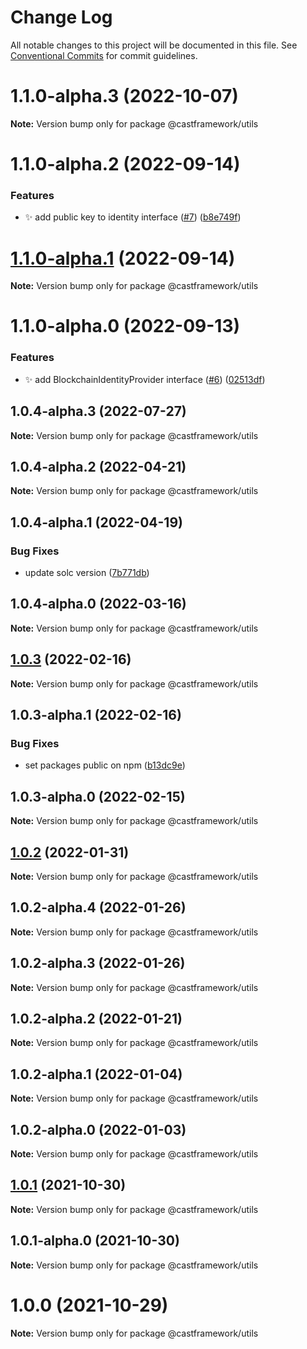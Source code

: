 # Change Log

All notable changes to this project will be documented in this file.
See [Conventional Commits](https://conventionalcommits.org) for commit guidelines.

# 1.1.0-alpha.3 (2022-10-07)

**Note:** Version bump only for package @castframework/utils





# 1.1.0-alpha.2 (2022-09-14)


### Features

* :sparkles: add public key to identity interface ([#7](https://github.com/castframework/gba/issues/7)) ([b8e749f](https://github.com/castframework/gba/commit/b8e749fa9618bb2c500a84764339a84e559159c7))





# [1.1.0-alpha.1](https://github.com/castframework/gba/compare/v1.1.0-alpha.0...v1.1.0-alpha.1) (2022-09-14)

**Note:** Version bump only for package @castframework/utils





# 1.1.0-alpha.0 (2022-09-13)


### Features

* :sparkles: add BlockchainIdentityProvider interface ([#6](https://github.com/castframework/gba/issues/6)) ([02513df](https://github.com/castframework/gba/commit/02513dfd7702c72b3288a8cb0d71cbb0b9671678))





## 1.0.4-alpha.3 (2022-07-27)

**Note:** Version bump only for package @castframework/utils





## 1.0.4-alpha.2 (2022-04-21)

**Note:** Version bump only for package @castframework/utils





## 1.0.4-alpha.1 (2022-04-19)


### Bug Fixes

* update solc version ([7b771db](https://github.com/castframework/gba/commit/7b771db9561b54b6dc40544a5b934d9f092fffa5))





## 1.0.4-alpha.0 (2022-03-16)

**Note:** Version bump only for package @castframework/utils





## [1.0.3](https://github.com/castframework/cast/compare/v1.0.3-alpha.1...v1.0.3) (2022-02-16)

**Note:** Version bump only for package @castframework/utils





## 1.0.3-alpha.1 (2022-02-16)


### Bug Fixes

* set packages public on npm ([b13dc9e](https://github.com/castframework/cast/commit/b13dc9e677de97f6c60b47bef1457e7b9984df02))





## 1.0.3-alpha.0 (2022-02-15)

**Note:** Version bump only for package @castframework/utils





## [1.0.2](https://github.com/castframework/cast/compare/v1.0.2-alpha.4...v1.0.2) (2022-01-31)

**Note:** Version bump only for package @castframework/utils





## 1.0.2-alpha.4 (2022-01-26)

**Note:** Version bump only for package @castframework/utils





## 1.0.2-alpha.3 (2022-01-26)

**Note:** Version bump only for package @castframework/utils





## 1.0.2-alpha.2 (2022-01-21)

**Note:** Version bump only for package @castframework/utils





## 1.0.2-alpha.1 (2022-01-04)

**Note:** Version bump only for package @castframework/utils





## 1.0.2-alpha.0 (2022-01-03)

**Note:** Version bump only for package @castframework/utils





## [1.0.1](https://github.com/castframework/cast/compare/v1.0.1-alpha.0...v1.0.1) (2021-10-30)

**Note:** Version bump only for package @castframework/utils





## 1.0.1-alpha.0 (2021-10-30)

**Note:** Version bump only for package @castframework/utils





# 1.0.0 (2021-10-29)

**Note:** Version bump only for package @castframework/utils
